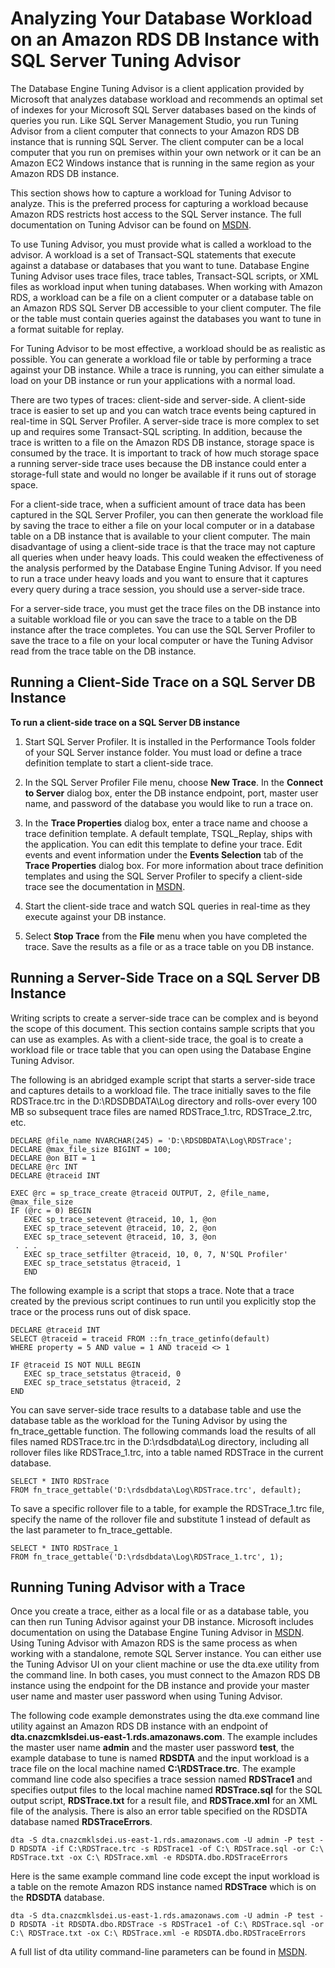 # Analyzing Your Database Workload on an Amazon RDS DB Instance with SQL Server Tuning Advisor<a name="Appendix.SQLServer.CommonDBATasks.Workload"></a>

The Database Engine Tuning Advisor is a client application provided by Microsoft that analyzes database workload and recommends an optimal set of indexes for your Microsoft SQL Server databases based on the kinds of queries you run\. Like SQL Server Management Studio, you run Tuning Advisor from a client computer that connects to your Amazon RDS DB instance that is running SQL Server\. The client computer can be a local computer that you run on premises within your own network or it can be an Amazon EC2 Windows instance that is running in the same region as your Amazon RDS DB instance\.

This section shows how to capture a workload for Tuning Advisor to analyze\. This is the preferred process for capturing a workload because Amazon RDS restricts host access to the SQL Server instance\. The full documentation on Tuning Advisor can be found on [MSDN](http://msdn.microsoft.com/en-us/library/ms173494%28v=sql.105%29.aspx)\.

To use Tuning Advisor, you must provide what is called a workload to the advisor\. A workload is a set of Transact\-SQL statements that execute against a database or databases that you want to tune\. Database Engine Tuning Advisor uses trace files, trace tables, Transact\-SQL scripts, or XML files as workload input when tuning databases\. When working with Amazon RDS, a workload can be a file on a client computer or a database table on an Amazon RDS SQL Server DB accessible to your client computer\. The file or the table must contain queries against the databases you want to tune in a format suitable for replay\.

For Tuning Advisor to be most effective, a workload should be as realistic as possible\. You can generate a workload file or table by performing a trace against your DB instance\. While a trace is running, you can either simulate a load on your DB instance or run your applications with a normal load\.

There are two types of traces: client\-side and server\-side\. A client\-side trace is easier to set up and you can watch trace events being captured in real\-time in SQL Server Profiler\. A server\-side trace is more complex to set up and requires some Transact\-SQL scripting\. In addition, because the trace is written to a file on the Amazon RDS DB instance, storage space is consumed by the trace\. It is important to track of how much storage space a running server\-side trace uses because the DB instance could enter a storage\-full state and would no longer be available if it runs out of storage space\.

For a client\-side trace, when a sufficient amount of trace data has been captured in the SQL Server Profiler, you can then generate the workload file by saving the trace to either a file on your local computer or in a database table on a DB instance that is available to your client computer\. The main disadvantage of using a client\-side trace is that the trace may not capture all queries when under heavy loads\. This could weaken the effectiveness of the analysis performed by the Database Engine Tuning Advisor\. If you need to run a trace under heavy loads and you want to ensure that it captures every query during a trace session, you should use a server\-side trace\.

For a server\-side trace, you must get the trace files on the DB instance into a suitable workload file or you can save the trace to a table on the DB instance after the trace completes\. You can use the SQL Server Profiler to save the trace to a file on your local computer or have the Tuning Advisor read from the trace table on the DB instance\.

## Running a Client\-Side Trace on a SQL Server DB Instance<a name="Appendix.SQLServer.CommonDBATasks.TuningAdvisor.ClientSide"></a>

 **To run a client\-side trace on a SQL Server DB instance** 

1. Start SQL Server Profiler\. It is installed in the Performance Tools folder of your SQL Server instance folder\. You must load or define a trace definition template to start a client\-side trace\.

1. In the SQL Server Profiler File menu, choose **New Trace**\. In the **Connect to Server** dialog box, enter the DB instance endpoint, port, master user name, and password of the database you would like to run a trace on\.

1. In the **Trace Properties** dialog box, enter a trace name and choose a trace definition template\. A default template, TSQL\_Replay, ships with the application\. You can edit this template to define your trace\. Edit events and event information under the **Events Selection** tab of the **Trace Properties** dialog box\. For more information about trace definition templates and using the SQL Server Profiler to specify a client\-side trace see the documentation in [MSDN](http://msdn.microsoft.com/en-us/library/ms173494%28v=sql.105%29.aspx)\.

1. Start the client\-side trace and watch SQL queries in real\-time as they execute against your DB instance\.

1. Select **Stop Trace** from the **File** menu when you have completed the trace\. Save the results as a file or as a trace table on you DB instance\.

## Running a Server\-Side Trace on a SQL Server DB Instance<a name="Appendix.SQLServer.CommonDBATasks.TuningAdvisor.ServerSide"></a>

Writing scripts to create a server\-side trace can be complex and is beyond the scope of this document\. This section contains sample scripts that you can use as examples\. As with a client\-side trace, the goal is to create a workload file or trace table that you can open using the Database Engine Tuning Advisor\.

The following is an abridged example script that starts a server\-side trace and captures details to a workload file\. The trace initially saves to the file RDSTrace\.trc in the D:\\RDSDBDATA\\Log directory and rolls\-over every 100 MB so subsequent trace files are named RDSTrace\_1\.trc, RDSTrace\_2\.trc, etc\.

```
DECLARE @file_name NVARCHAR(245) = 'D:\RDSDBDATA\Log\RDSTrace';
DECLARE @max_file_size BIGINT = 100;
DECLARE @on BIT = 1
DECLARE @rc INT
DECLARE @traceid INT

EXEC @rc = sp_trace_create @traceid OUTPUT, 2, @file_name, @max_file_size
IF (@rc = 0) BEGIN
   EXEC sp_trace_setevent @traceid, 10, 1, @on
   EXEC sp_trace_setevent @traceid, 10, 2, @on
   EXEC sp_trace_setevent @traceid, 10, 3, @on
 . . .
   EXEC sp_trace_setfilter @traceid, 10, 0, 7, N'SQL Profiler'
   EXEC sp_trace_setstatus @traceid, 1
   END
```

The following example is a script that stops a trace\. Note that a trace created by the previous script continues to run until you explicitly stop the trace or the process runs out of disk space\.

```
DECLARE @traceid INT
SELECT @traceid = traceid FROM ::fn_trace_getinfo(default) 
WHERE property = 5 AND value = 1 AND traceid <> 1 

IF @traceid IS NOT NULL BEGIN
   EXEC sp_trace_setstatus @traceid, 0
   EXEC sp_trace_setstatus @traceid, 2
END
```

You can save server\-side trace results to a database table and use the database table as the workload for the Tuning Advisor by using the fn\_trace\_gettable function\. The following commands load the results of all files named RDSTrace\.trc in the D:\\rdsdbdata\\Log directory, including all rollover files like RDSTrace\_1\.trc, into a table named RDSTrace in the current database\.

```
SELECT * INTO RDSTrace
FROM fn_trace_gettable('D:\rdsdbdata\Log\RDSTrace.trc', default);
```

To save a specific rollover file to a table, for example the RDSTrace\_1\.trc file, specify the name of the rollover file and substitute 1 instead of default as the last parameter to fn\_trace\_gettable\.

```
SELECT * INTO RDSTrace_1
FROM fn_trace_gettable('D:\rdsdbdata\Log\RDSTrace_1.trc', 1);
```

## Running Tuning Advisor with a Trace<a name="Appendix.SQLServer.CommonDBATasks.TuningAdvisor.Running"></a>

Once you create a trace, either as a local file or as a database table, you can then run Tuning Advisor against your DB instance\. Microsoft includes documentation on using the Database Engine Tuning Advisor in [MSDN](http://msdn.microsoft.com/en-us/library/ms173494%28v=sql.105%29.aspx)\. Using Tuning Advisor with Amazon RDS is the same process as when working with a standalone, remote SQL Server instance\. You can either use the Tuning Advisor UI on your client machine or use the dta\.exe utility from the command line\. In both cases, you must connect to the Amazon RDS DB instance using the endpoint for the DB instance and provide your master user name and master user password when using Tuning Advisor\. 

The following code example demonstrates using the dta\.exe command line utility against an Amazon RDS DB instance with an endpoint of **dta\.cnazcmklsdei\.us\-east\-1\.rds\.amazonaws\.com**\. The example includes the master user name **admin** and the master user password **test**, the example database to tune is named **RDSDTA** and the input workload is a trace file on the local machine named **C:\\RDSTrace\.trc**\. The example command line code also specifies a trace session named **RDSTrace1** and specifies output files to the local machine named **RDSTrace\.sql** for the SQL output script, **RDSTrace\.txt** for a result file, and **RDSTrace\.xml** for an XML file of the analysis\. There is also an error table specified on the RDSDTA database named **RDSTraceErrors**\.

```
dta -S dta.cnazcmklsdei.us-east-1.rds.amazonaws.com -U admin -P test -D RDSDTA -if C:\RDSTrace.trc -s RDSTrace1 -of C:\ RDSTrace.sql -or C:\ RDSTrace.txt -ox C:\ RDSTrace.xml -e RDSDTA.dbo.RDSTraceErrors 
```

Here is the same example command line code except the input workload is a table on the remote Amazon RDS instance named **RDSTrace** which is on the **RDSDTA** database\.

```
dta -S dta.cnazcmklsdei.us-east-1.rds.amazonaws.com -U admin -P test -D RDSDTA -it RDSDTA.dbo.RDSTrace -s RDSTrace1 -of C:\ RDSTrace.sql -or C:\ RDSTrace.txt -ox C:\ RDSTrace.xml -e RDSDTA.dbo.RDSTraceErrors
```

A full list of dta utility command\-line parameters can be found in [MSDN](http://msdn.microsoft.com/en-us/library/ms162812.aspx)\.